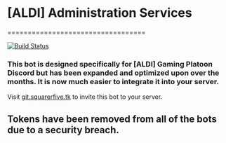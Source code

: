 # [ALDI] Administration Services
==================================

[![Build Status](https://travis-ci.org/SquarerFive/S5_Server.svg?branch=rewrite)](https://travis-ci.org/SquarerFive/S5_Server)
   
### This bot is designed specifically for [ALDI] Gaming Platoon Discord but has been expanded and optimized upon over the months. It is now much easier to integrate it into your server.
Visit [git.squarerfive.tk](http://git.squarerfive.tk/) to invite this bot to your server.
## Tokens have been removed from all of the bots due to a security breach.

